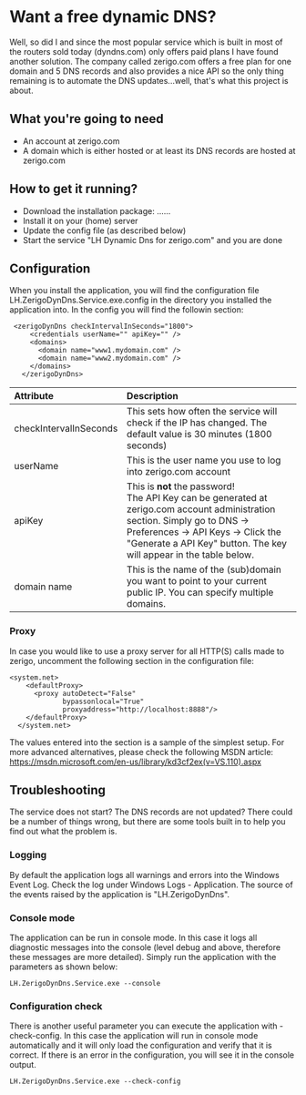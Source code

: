 # Want a free dynamic DNS?
Well, so did I and since the most popular service which is built in most of the routers sold today (dyndns.com) only offers paid plans I have found another solution. The company called zerigo.com offers a free plan for one domain and 5 DNS records and also provides a nice API so the only thing remaining is to automate the DNS updates...well, that's what this project is about.

## What you're going to need
- An account at zerigo.com
- A domain which is either hosted or at least its DNS records are hosted at zerigo.com

## How to get it running?
- Download the installation package: ......
- Install it on your (home) server
- Update the config file (as described below)
- Start the service "LH Dynamic Dns for zerigo.com" and you are done

## Configuration
When you install the application, you will find the configuration file LH.ZerigoDynDns.Service.exe.config in the directory you installed the application into. In the config you will find the followin section:


     <zerigoDynDns checkIntervalInSeconds="1800">
         <credentials userName="" apiKey="" />
         <domains>
           <domain name="www1.mydomain.com" />
           <domain name="www2.mydomain.com" />
         </domains>
       </zerigoDynDns>

| Attribute | Description |
|:-------- |:----------- |
| checkIntervalInSeconds | This sets how often the service will check if the IP has changed. The default value is 30 minutes (1800 seconds) |
| userName | This is the user name you use to log into zerigo.com account |
| apiKey | This is **not** the password! <br />The API Key can be generated at zerigo.com account administration section. Simply go to DNS -> Preferences -> API Keys -> Click the "Generate a API Key" button. The key will appear in the table below. |
| domain name | This is the name of the (sub)domain you want to point to your current public IP. You can specify multiple domains. |

### Proxy
In case you would like to use a proxy server for all HTTP(S) calls made to zerigo, uncomment the following section in the configuration file:

    <system.net>
        <defaultProxy>
          <proxy autoDetect="False" 
                 bypassonlocal="True"
                 proxyaddress="http://localhost:8888"/>
        </defaultProxy>
      </system.net>
      
The values entered into the section is a sample of the simplest setup. For more advanced alternatives, please check the following MSDN article: https://msdn.microsoft.com/en-us/library/kd3cf2ex(v=VS.110).aspx

## Troubleshooting
The service does not start? The DNS records are not updated? There could be a number of things wrong, but there are some tools built in to help you find out what the problem is.

### Logging
By default the application logs all warnings and errors into the Windows Event Log. Check the log under Windows Logs - Application. The source of the events raised by the application is "LH.ZerigoDynDns".

### Console mode
The application can be run in console mode. In this case it logs all diagnostic messages into the console (level debug and above, therefore these messages are more detailed). Simply run the application with the parameters as shown below:

    LH.ZerigoDynDns.Service.exe --console
    
### Configuration check
There is another useful parameter you can execute the application with - check-config. In this case the application will run in console mode automatically and it will only load the configuration and verify that it is correct. If there is an error in the configuration, you will see it in the console output.

    LH.ZerigoDynDns.Service.exe --check-config
